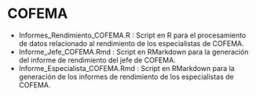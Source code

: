 # COFEMA
- Informes_Rendimiento_COFEMA.R : Script en R para el procesamiento de datos relacionado al rendimiento de los especialistas de COFEMA.
- Informe_Jefe_COFEMA.Rmd : Script en RMarkdown para la generación del informe de rendimiento del jefe de COFEMA.
- Informe_Especialista_COFEMA.Rmd : Script en RMarkdown para la generación de los informes de rendimiento de los especialistas de COFEMA.
